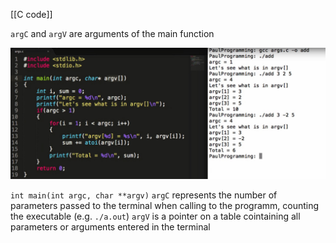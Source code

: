 [[C code]]

`argC` and `argV` are arguments of the main function

![[argCargV.jpg]](../pictures/argCargV.jpg)

`int main(int argc, char **argv)`
`argC` represents the number of parameters passed to the terminal when calling to the programm, counting the executable (e.g. `./a.out`)
`argV` is a pointer on a table cointaining all parameters or arguments entered in the terminal
